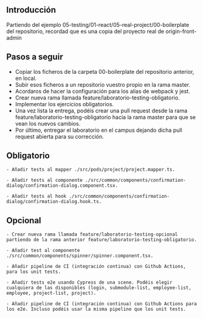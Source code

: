 ## Introducción

Partiendo del ejemplo 05-testing/01-react/05-real-project/00-boilerplate del repositorio, recordad que es una copia del proyecto real de origin-front-admin

## Pasos a seguir

  - Copiar los ficheros de la carpeta 00-boilerplate del repositorio anterior, en local.
  - Subir esos ficheros a un repositorio vuestro propio en la rama master.
  - Acordaros de hacer la configuración para los alias de webpack y jest.
  - Crear nueva rama llamada feature/laboratorio-testing-obligatorio.
  - Implementar los ejercicios obligatorios.
  - Una vez lista la entrega, podéis crear una pull request desde la rama feature/laboratorio-testing-obligatorio hacia la rama master para   que se vean los nuevos cambios.
  - Por último, entregar el laboratorio en el campus dejando dicha pull request abierta para su corrección.

## Obligatorio

    - Añadir tests al mapper ./src/pods/project/project.mapper.ts.

    - Añadir tests al componente ./src/common/components/confirmation-dialog/confirmation-dialog.component.tsx.

    - Añadir tests al hook ./src/common/components/confirmation-dialog/confirmation-dialog.hook.ts.

## Opcional

    - Crear nueva rama llamada feature/laboratorio-testing-opcional partiendo de la rama anterior feature/laboratorio-testing-obligatorio.

    - Añadir test al componente ./src/common/components/spinner/spinner.component.tsx.

    - Añadir pipeline de CI (integración continua) con Github Actions, para los unit tests.

    - Añadir tests e2e usando Cypress de una scene. Podéis elegir cualquiera de las disponibles (login, submodule-list, employee-list, employee, project-list, project).

    - Añadir pipeline de CI (integración continua) con Github Actions para los e2e. Incluso podéis usar la misma pipeline que los unit tests.

